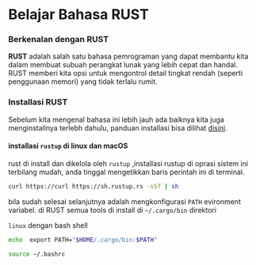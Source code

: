 # Belajar Bahasa RUST

### **Berkenalan dengan RUST**

**RUST** adalah salah satu bahasa pemrograman yang dapat membantu kita dalam membuat subuah perangkat lunak yang lebih cepat dan handal. RUST memberi kita opsi untuk mengontrol detail tingkat rendah (seperti penggunaan memori) yang tidak terlalu rumit.

### Installasi RUST

Sebelum kita mengenal bahasa ini lebih jauh ada baiknya kita juga menginstallnya terlebh dahulu, panduan installasi bisa dilihat [disini](https://www.rust-lang.org/tools/install).

#### installasi `rustup` di linux dan macOS

rust di install dan dikelola oleh `rustup` ,installasi rustup di oprasi sistem ini terbilang mudah, anda tinggal mengetikkan baris perintah ini di terminal.

``` bash
curl https://curl https://sh.rustup.rs -sSf | sh
```

bila sudah selesai selanjutnya adalah mengkonfigurasi `PATH` evironment variabel. di RUST semua tools di install di `~/.cargo/bin` direktori

`linux` dengan bash shell

``` bash
echo  export PATH="$HOME/.cargo/bin:$PATH"
```

``` bash
source ~/.bashrc
```




